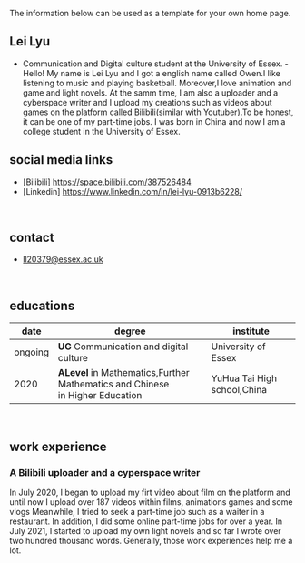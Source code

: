 The information below can be used as a template for your own home page. 

## Lei Lyu
- Communication and Digital culture student at the University of Essex.
-Hello! My name is Lei Lyu and I got a english name called Owen.I like listening to music and playing basketball. Moreover,I love animation and game and light novels. At the samm time, I am also a uploader and a cyberspace writer and I upload my creations such as videos about games on the platform called Bilibili(similar with Youtuber).To be honest, it can be one of my part-time jobs. I was born in China and now I am a college student in the University of Essex.

## social media links
- [Bilibili] https://space.bilibili.com/387526484
- [Linkedin] https://www.linkedin.com/in/lei-lyu-0913b6228/

<br>

## contact
- ll20379@essex.ac.uk

<br>


## educations

| date | degree | institute |
--- | --- | ---
|ongoing|**UG** Communication and digital culture |University of Essex|
| 2020 | **ALevel** in Mathematics,Further Mathematics and Chinese <br> in Higher Education | YuHua Tai High school,China|

<br>

## work experience
### A Bilibili uploader and a cyperspace writer 
In July 2020, I began to upload my firt video about film on the platform and until now I upload over 187 videos within films, animations games and some vlogs Meanwhile, I tried to seek a part-time job such as a waiter in a restaurant. In addition, I did some online part-time jobs for over a year. In July 2021, I started to upload my own light novels and so far I wrote over two hundred thousand words. Generally, those work experiences help me a lot.
